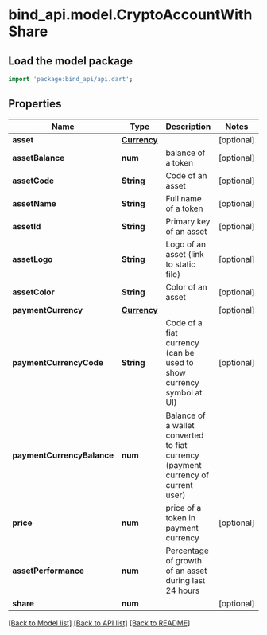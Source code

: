 # bind_api.model.CryptoAccountWithShare

## Load the model package
```dart
import 'package:bind_api/api.dart';
```

## Properties
Name | Type | Description | Notes
------------ | ------------- | ------------- | -------------
**asset** | [**Currency**](Currency.md) |  | [optional] 
**assetBalance** | **num** | balance of a token | [optional] 
**assetCode** | **String** | Code of an asset | [optional] 
**assetName** | **String** | Full name of a token | [optional] 
**assetId** | **String** | Primary key of an asset | [optional] 
**assetLogo** | **String** | Logo of an asset (link to static file) | [optional] 
**assetColor** | **String** | Color of an asset | [optional] 
**paymentCurrency** | [**Currency**](Currency.md) |  | [optional] 
**paymentCurrencyCode** | **String** | Code of a fiat currency (can be used to show currency symbol at UI) | [optional] 
**paymentCurrencyBalance** | **num** | Balance of a wallet converted to fiat currency (payment currency of current user) | 
**price** | **num** | price of a token in payment currency | [optional] 
**assetPerformance** | **num** | Percentage of growth of an asset during last 24 hours | 
**share** | **num** |  | [optional] 

[[Back to Model list]](../README.md#documentation-for-models) [[Back to API list]](../README.md#documentation-for-api-endpoints) [[Back to README]](../README.md)


